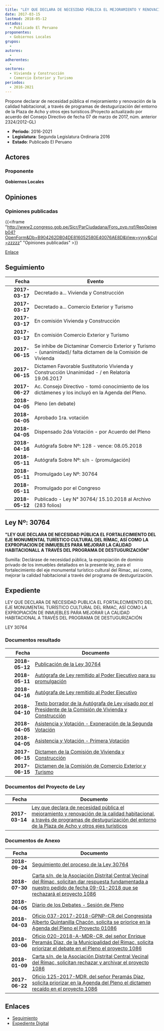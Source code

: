 ```yaml
---
title: "LEY QUE DECLARA DE NECESIDAD PÚBLICA EL MEJORAMIENTO Y RENOVACIÓN DE LA CALIDAD HABITACIONAL"
date: 2017-03-15
lastmod: 2018-05-12
estados: 
  - Publicado El Peruano
proponentes: 
  - Gobiernos Locales
grupos: 
  - 
autores: 
  - 
adherentes: 
  - 
sectores: 
  - Vivienda y Construcción
  - Comercio Exterior y Turismo
periodos: 
  - 2016-2021
---
```


Propone declarar de necesidad pública el mejoramiento y renovación de la calidad habitacional, a través de programas de destugurización del entorno de la Plaza de Acho y otros ejes turísticos.(Proyecto actualizado por acuerdo del Consejo Directivo de fecha 07 de marzo de 2017, núm. anterior 2324/2012-GL)

- **Periodo**: 2016-2021
- **Legislatura**: Segunda Legislatura Ordinaria 2016
- **Estado**: Publicado El Peruano

## Actores

### Proponente

**Gobiernos Locales**


## Opiniones

### Opiniones publicadas

{{<iframe "http://www2.congreso.gob.pe/Sicr/ParCiudadana/Foro_pvp.nsf/RepOpiweb04?OpenForm&Db=B904262DB04DE816052580E40076AE8D&View=yyyy&Col=zzzzz" "Opiniones publicadas" >}}

[Enlace](http://www2.congreso.gob.pe/Sicr/ParCiudadana/Foro_pvp.nsf/RepOpiweb04?OpenForm&Db=B904262DB04DE816052580E40076AE8D&View=yyyy&Col=zzzzz)

## Seguimiento

| Fecha | Evento |
|------:|--------|
| **2017-03-17** | Decretado a... Vivienda y Construcción|
| **2017-03-17** | Decretado a... Comercio Exterior y Turismo|
| **2017-03-17** | En comisión Vivienda y Construcción|
| **2017-03-17** | En comisión Comercio Exterior y Turismo|
| **2017-06-15** | Se inhibe de Dictaminar Comercio Exterior y Turismo - (unanimidad)/ falta dictamen de la Comisión de Vivienda|
| **2017-06-15** | Dictamen Favorable Sustitutorio Vivienda y Construcción Unanimidad - / en Relatoría 19.06.2017|
| **2017-06-27** | Ac. Consejo Directivo - tomó conocimiento de los dictámenes y los incluyó en la Agenda del Pleno.|
| **2018-04-05** | Pleno (en debate)|
| **2018-04-05** | Aprobado 1ra. votación|
| **2018-04-05** | Dispensado 2da Votación - por Acuerdo del Pleno|
| **2018-04-16** | Autógrafa Sobre Nº: 128 - vence: 08.05.2018|
| **2018-05-11** | Autógrafa Sobre Nº: s/n - (promulgación)|
| **2018-05-11** | Promulgado Ley Nº: 30764|
| **2018-05-11** | Promulgado por el Congreso|
| **2018-05-12** | Publicado - Ley N° 30764/ 15.10.2018 al Archivo (283 folios)|

## Ley Nº: 30764

**"LEY QUE DECLARA DE NECESIDAD PÚBLICA EL FORTALECIMIENTO DEL EJE MONUMENTAL TURÍSTICO CULTURAL DEL RÍMAC, ASÍ COMO LA EXPROPIACION DE INMUEBLES PARA MEJORAR LA CALIDAD HABITACIONALL A TRAVÉS DEL PROGRAMA DE DESTUGURIZACIÓN"**

Sumilla: Declárase de necesidad pública, la expropiación de dominio privado de los inmuebles detallados en la presente ley, para el fortalecimiento del eje monumental turístico cultural del Rímac, así como, mejorar la calidad habitacional a través del programa de destugurización.


## Expediente

LEY QUE DECLARA DE NECESIDAD PUBLICA EL FORTALECIMIENTO DEL EJE MONUMENTAL TURÍSTICO CULTURAL DEL RÍMAC, ASÍ COMO LA EXPROPIACIÓN DE INMUEBLES PARA MEJORAR LA CALIDAD HABITACIONAL A TRAVÉS DEL PROGRAMA DE DESTUGURIZACIÓN

LEY 30764


### Documentos resultado

| Fecha | Documento |
|------:|--------|
| **2018-05-12** | [Publicación de la Ley 30764](http://www.leyes.congreso.gob.pe/Documentos/2016_2021/ADLP/Normas_Legales/30764-LEY.pdf) |
| **2018-05-11** | [Autógrafa de Ley remitido al Poder Ejecutivo para su promulgación](http://www.leyes.congreso.gob.pe/Documentos/2016_2021/ADLP/Texto_Aprobado/AU0108620180511.pdf) |
| **2018-04-16** | [Autógrafa de Ley remitido al Poder Ejecutivo](http://www.leyes.congreso.gob.pe/Documentos/2016_2021/Autografas/Ley_y_de_Resolucion_Legislativa/AU0108620180416.pdf) |
| **2018-04-10** | [Texto borrador de la Autógrafa de Ley visado por el Presidente de la Comisión de Vivienda y Construcción](http://www.leyes.congreso.gob.pe/Documentos/2016_2021/Texto_Borrador_de_Autografa/BAU0108620180410.pdf) |
| **2018-04-05** | [Asistencia y Votación - Exoneración de la Segunda Votación](http://www.leyes.congreso.gob.pe/Documentos/2016_2021/Asistencia_y_Votacion/Proyectos_de_Ley/Exoneracion_de_Segunda_Votacion/ESV0108620180405..pdf) |
| **2018-04-05** | [Asistencia y Votación - Primera Votación](http://www.leyes.congreso.gob.pe/Documentos/2016_2021/Asistencia_y_Votacion/Proyectos_de_Ley/AV0108620180405.pdf) |
| **2017-06-15** | [Dictamen de la Comisión de Vivienda y Construcción](http://www.leyes.congreso.gob.pe/Documentos/2016_2021/Dictamenes/Proyectos_de_Ley/01086DC24MAY20170615.pdf) |
| **2017-06-15** | [Dictamen de la Comisión de Comercio Exterior y Turismo](http://www.leyes.congreso.gob.pe/Documentos/2016_2021/Dictamenes/Proyectos_de_Ley/01086DC03MAY20170615.pdf) |

### Documentos del Proyecto de Ley

| Fecha | Documento |
|------:|--------|
| **2017-03-14** | [Ley que declara de necesidad pública el mejoramiento y renovación de la calidad habitacional, a través de programas de destugurización del entorno de la Plaza de Acho y otros ejes turísticos](http://www.leyes.congreso.gob.pe/Documentos/2016_2021/Proyectos_de_Ley_y_de_Resoluciones_Legislativas/PL0108620170314..pdf) |

### Documentos de Anexo

| Fecha | Documento |
|------:|--------|
| **2018-09-24** | [Seguimiento del proceso de la Ley 30764](http://www.leyes.congreso.gob.pe/Documentos/2016_2021/Seguimiento_de_Proyectos_de_Ley/01086PL20180924.pdf) |
| **2018-07-30** | [Carta s/n, de la Asociación Distrital Central Vecinal del Rímac, solicitan dar respuesta fundamentada a nuestro pedido de fecha 09-01-2018 que se rechazará el proyecto 1086](http://www.leyes.congreso.gob.pe/Documentos/2016_2021/Oficios/Otras_Instituciones/CARTA-S-N-CEVE.pdf) |
| **2018-04-05** | [Diario de los Debates - Sesión de Pleno](http://www.leyes.congreso.gob.pe/Documentos/2016_2021/ADLP/Diario_Debates/30764-TDD.pdf) |
| **2018-04-03** | [Oficio 037-2017-2018-GPNP-CR del Congresista Alberto Quintanilla Chacón, solicita se priorice en la Agenda del Pleno el Proyecto 01086](http://www.leyes.congreso.gob.pe/Documentos/2016_2021/Oficios/Congresistas/OFICIO-037-2017-2018-GPNP-CR.pdf) |
| **2018-03-06** | [Oficio 020-2018-A-MDR-CR, del señor Enrique Peramás Díaz, de la Municipalidad del Rimac, solicita priorizar el debate en el Pleno el proyecto 1086](http://www.leyes.congreso.gob.pe/Documentos/2016_2021/Oficios/Otras_Instituciones/OFICIO-020-2018-A-MDR.PDF) |
| **2018-01-09** | [Carta s/n, de la Asociación Distrital Central Vecinal del Rímac, solicitan rechazar y archivar el proyecto 1086](http://www.leyes.congreso.gob.pe/Documentos/2016_2021/Oficios/Otras_Instituciones/CARTA-S-N-CEVE-RIMAC.pdf) |
| **2017-06-22** | [Oficio 125-2017-MDR, del señor Peramás Díaz, solicita priorizar en la Agenda del Pleno el dictamen recaído en el proyecto 1086](http://www.leyes.congreso.gob.pe/Documentos/2016_2021/Oficios/Otras_Instituciones/OFICIO-125-2017-MDR.pdf) |

## Enlaces 

- [Seguimiento](http://www2.congreso.gob.pe/Sicr/TraDocEstProc/CLProLey2016.nsf/f7fff46988ca05b1052578e100829cc7/786198672f5e081d052580e40073a466?OpenDocument)
- [Expediente Digital](http://www2.congreso.gob.pe/Sicr/TraDocEstProc/CLProLey2016.nsf/f7fff46988ca05b1052578e100829cc7/786198672f5e081d052580e40073a466?OpenDocument&Click=05257FB7005EB655.eb71d0cf91d8294e05256cdf006b5706/$Body/0.1C6C)
